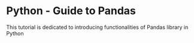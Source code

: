 # Python - Guide to Pandas
This tutorial is dedicated to introducing functionalities of Pandas library in Python
